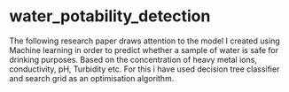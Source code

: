 # water_potability_detection

The following research paper draws attention to the model I created using Machine learning in order to predict whether a sample of water is safe for drinking purposes.
Based on the concentration of heavy metal ions, conductivity, pH, Turbidity etc.
For this i have used decision tree classifier and search grid as an optimisation algorithm.
